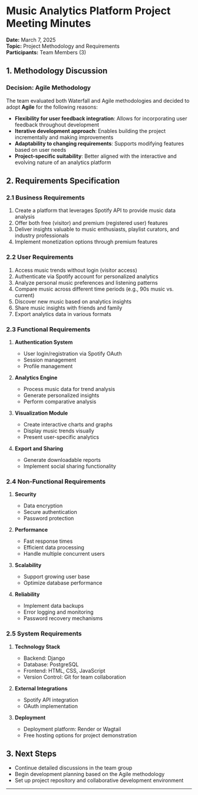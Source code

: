 # Music Analytics Platform Project Meeting Minutes

**Date:** March 7, 2025  
**Topic:** Project Methodology and Requirements  
**Participants:** Team Members (3)

## 1. Methodology Discussion

### Decision: Agile Methodology

The team evaluated both Waterfall and Agile methodologies and decided to adopt **Agile** for the following reasons:

- **Flexibility for user feedback integration**: Allows for incorporating user feedback throughout development
- **Iterative development approach**: Enables building the project incrementally and making improvements
- **Adaptability to changing requirements**: Supports modifying features based on user needs
- **Project-specific suitability**: Better aligned with the interactive and evolving nature of an analytics platform

## 2. Requirements Specification

### 2.1 Business Requirements

1. Create a platform that leverages Spotify API to provide music data analysis
2. Offer both free (visitor) and premium (registered user) features
3. Deliver insights valuable to music enthusiasts, playlist curators, and industry professionals
4. Implement monetization options through premium features

### 2.2 User Requirements

1. Access music trends without login (visitor access)
2. Authenticate via Spotify account for personalized analytics
3. Analyze personal music preferences and listening patterns
4. Compare music across different time periods (e.g., 90s music vs. current)
5. Discover new music based on analytics insights
6. Share music insights with friends and family
7. Export analytics data in various formats

### 2.3 Functional Requirements

1. **Authentication System**
   - User login/registration via Spotify OAuth
   - Session management
   - Profile management

2. **Analytics Engine**
   - Process music data for trend analysis
   - Generate personalized insights
   - Perform comparative analysis

3. **Visualization Module**
   - Create interactive charts and graphs
   - Display music trends visually
   - Present user-specific analytics

4. **Export and Sharing**
   - Generate downloadable reports
   - Implement social sharing functionality

### 2.4 Non-Functional Requirements

1. **Security**
   - Data encryption
   - Secure authentication
   - Password protection

2. **Performance**
   - Fast response times
   - Efficient data processing
   - Handle multiple concurrent users

3. **Scalability**
   - Support growing user base
   - Optimize database performance

4. **Reliability**
   - Implement data backups
   - Error logging and monitoring
   - Password recovery mechanisms

### 2.5 System Requirements

1. **Technology Stack**
   - Backend: Django
   - Database: PostgreSQL
   - Frontend: HTML, CSS, JavaScript
   - Version Control: Git for team collaboration

2. **External Integrations**
   - Spotify API integration
   - OAuth implementation

3. **Deployment**
   - Deployment platform: Render or Wagtail
   - Free hosting options for project demonstration

## 3. Next Steps

- Continue detailed discussions in the team group
- Begin development planning based on the Agile methodology
- Set up project repository and collaborative development environment

---
